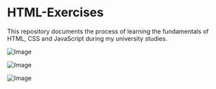 # HTML-Exercises
This repository documents the process of learning the fundamentals of HTML, CSS and JavaScript during my university studies.

![Image](https://github.com/user-attachments/assets/97095aca-376e-4c1b-bf76-5d43e2077ab1)

![Image](https://github.com/user-attachments/assets/a3c6e338-ccb9-425b-84c2-92f589577e62)

![Image](https://github.com/user-attachments/assets/541cda99-f1f9-460b-9e58-66e4071b32cd)

